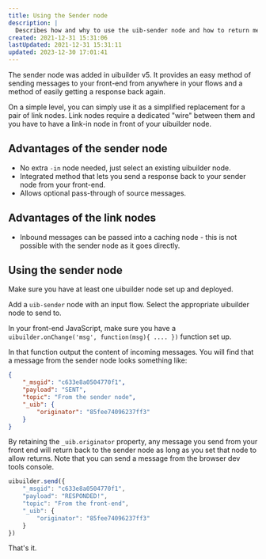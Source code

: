 ```yaml
---
title: Using the Sender node
description: |
  Describes how and why to use the uib-sender node and how to return messages from your front-end code.
created: 2021-12-31 15:31:06
lastUpdated: 2021-12-31 15:31:11
updated: 2023-12-30 17:01:41
---
```


The sender node was added in uibuilder v5. It provides an easy method of sending messages to your front-end
from anywhere in your flows and a method of easily getting a response back again.

On a simple level, you can simply use it as a simplified replacement for a pair of link nodes. Link nodes require
a dedicated "wire" between them and you have to have a link-in node in front of your uibuilder node.

## Advantages of the sender node

* No extra `-in` node needed, just select an existing uibuilder node.
* Integrated method that lets you send a response back to your sender node from your front-end.
* Allows optional pass-through of source messages.

## Advantages of the link nodes

* Inbound messages can be passed into a caching node - this is not possible with the sender node as it goes directly.

## Using the sender node

Make sure you have at least one uibuilder node set up and deployed.

Add a `uib-sender` node with an input flow. Select the appropriate uibuilder node to send to.

In your front-end JavaScript, make sure you have a `uibuilder.onChange('msg', function(msg){ .... })` function set up.

In that function output the content of incoming messages. You will find that a message from the sender node looks something like:

```json
{
    "_msgid": "c633e8a0504770f1",
    "payload": "SENT",
    "topic": "From the sender node",
    "_uib": {
        "originator": "85fee74096237ff3"
    }
}
```

By retaining the `_uib.originator` property, any message you send from your front end will return back to the sender node as long as you set that node to allow returns. Note that you can send a message from the browser dev tools console.

```js
uibuilder.send({
    "_msgid": "c633e8a0504770f1",
    "payload": "RESPONDED!",
    "topic": "From the front-end",
    "_uib": {
        "originator": "85fee74096237ff3"
    }
})
```

That's it.